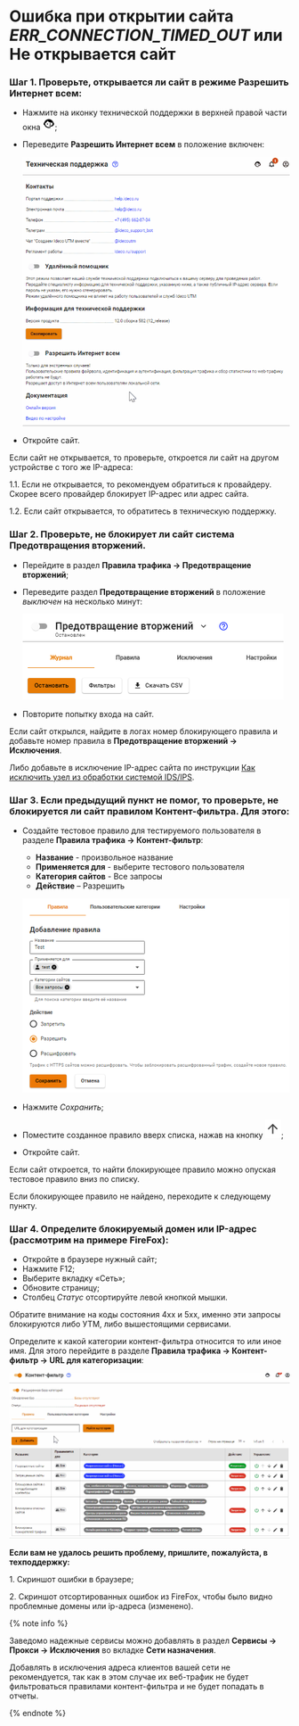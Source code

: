 # Ошибка при открытии сайта *ERR_CONNECTION_TIMED_OUT* или Не открывается сайт

### Шаг 1. Проверьте, открывается ли сайт в режиме **Разрешить Интернет всем**:

* Нажмите на иконку технической поддержки в верхней правой части окна ![](../../../_images/icon-help.png);
* Переведите **Разрешить Интернет всем** в положение включен:
  
    ![](../../../_images/not-open.gif)

* Откройте сайт.
 
Если сайт не открывается, то проверьте, откроется ли сайт на другом устройстве с того же IP-адреса:

 1\.1\. Если не открывается, то рекомендуем обратиться к провайдеру. Скорее всего провайдер блокирует IP-адрес или адрес сайта.
 
 1\.2\. Если сайт открывается, то обратитесь в техническую поддержку.

### Шаг 2.	Проверьте, не блокирует ли сайт система **Предотвращения вторжений**. 

* Перейдите в раздел **Правила трафика -> Предотвращение вторжений**;
* Переведите раздел **Предотвращение вторжений** в положение *выключен* на несколько минут:
  
    ![](../../../_images/not-open1.png)

* Повторите попытку входа на сайт.

Если сайт открылся, найдите в логах номер блокирующего правила и добавьте номер правила в **Предотвращение вторжений -> Исключения**. 

Либо добавьте в исключение IP-адрес сайта по инструкции [Как исключить узел из обработки системой IDS/IPS](../../settings/access-rules/ips.md).

### Шаг 3.	Если предыдущий пункт не помог, то проверьте, не блокируется ли сайт правилом Контент-фильтра. Для этого:

* Создайте тестовое правило для тестируемого пользователя в разделе **Правила трафика -> Контент-фильтр**:
    * **Название** - произвольное название
    * **Применяется для** - выберите тестового пользователя 
    * **Категория сайтов** - Все запросы 
    * **Действие** – Разрешить 
    
    ![](../../../_images/not-open2.png)

* Нажмите *Сохранить*;
* Поместите созданное правило вверх списка, нажав на кнопку ![](../../../_images/icon-up.png);
* Откройте сайт.
  
Если сайт откроется, то найти блокирующее правило можно опуская тестовое правило вниз по списку. 

Если блокирующее правило не найдено, переходите к следующему пункту. 

### Шаг 4. Определите блокируемый домен или IP-адрес (рассмотрим на примере FireFox):

* Откройте в браузере нужный сайт;
* Нажмите F12;
* Выберите вкладку «Сеть»;
* Обновите страницу; 
* Столбец *Статус* отсортируйте левой кнопкой мышки. 

Обратите внимание на коды состояния 4xx и 5хх, именно эти запросы блокируются либо УТМ, либо вышестоящими сервисами. 

Определите к какой категории контент-фильтра относится то или иное имя. Для этого перейдите в разделе **Правила трафика -> Контент-фильтр -> URL для категоризации**: 

![](../../../_images/not-open1.gif)

**Если вам не удалось решить проблему, пришлите, пожалуйста, в техподдержку:** 

1\. Скриншот ошибки в браузере;

2\. Скриншот отсортированных ошибок из FireFox, чтобы было видно проблемные домены или ip-адреса (изменено).

{% note info %}

Заведомо надежные сервисы можно добавлять в раздел **Сервисы -> Прокси -> Исключения** во вкладке **Сети назначения**. 

Добавлять в исключения адреса клиентов вашей сети не рекомендуется, так как в этом случае их веб-трафик не будет фильтроваться правилами контент-фильтра и не будет попадать в отчеты.

{% endnote %}

